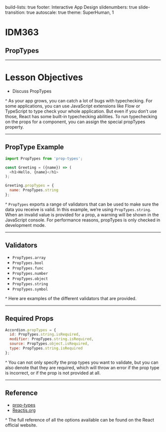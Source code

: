 build-lists: true
footer: Interactive App Design
slidenumbers: true
slide-transition: true
autoscale: true
theme: SuperHuman, 1

# IDM363

## PropTypes

---

# Lesson Objectives

- Discuss PropTypes

^ As your app grows, you can catch a lot of bugs with typechecking. For some applications, you can use JavaScript extensions like Flow or TypeScript to type check your whole application. But even if you don’t use those, React has some built-in typechecking abilities. To run typechecking on the props for a component, you can assign the special propTypes property.

---

## PropType Example

```javascript
import PropTypes from 'prop-types';

const Greeting = ({name}) => (
  <h1>Hello, {name}</h1>
);

Greeting.propTypes = {
  name: PropTypes.string
};
```

^ `PropTypes` exports a range of validators that can be used to make sure the data you receive is valid. In this example, we’re using `PropTypes.string`. When an invalid value is provided for a prop, a warning will be shown in the JavaScript console. For performance reasons, propTypes is only checked in development mode.

---

## Validators

- `PropTypes.array`
- `PropTypes.bool`
- `PropTypes.func`
- `PropTypes.number`
- `PropTypes.object`
- `PropTypes.string`
- `PropTypes.symbol`

^ Here are examples of the different validators that are provided.

---

## Required Props

```javascript
Accordion.propTypes = {
  id: PropTypes.string.isRequired,
  modifier: PropTypes.string.isRequired,
  source: PropTypes.object.isRequired,
  type: PropTypes.string.isRequired
};
```

^ You can not only specify the prop types you want to validate, but you can also denote that they are required, which will throw an error if the prop type is incorrect, or if the prop is not provided at all.

---

## Reference

- [prop-types](https://www.npmjs.com/package/prop-types)
- [Reactjs.org](https://reactjs.org/docs/typechecking-with-proptypes.html)

^ The full reference of all the options available can be found on the React official website.
